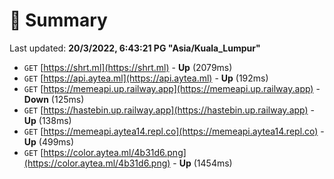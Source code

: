# 📖 Summary
Last updated: **20/3/2022, 6:43:21 PG "Asia/Kuala_Lumpur"**

- `GET` [https://shrt.ml](https://shrt.ml) - **Up** (2079ms)
- `GET` [https://api.aytea.ml](https://api.aytea.ml) - **Up** (192ms)
- `GET` [https://memeapi.up.railway.app](https://memeapi.up.railway.app) - **Down** (125ms)
- `GET` [https://hastebin.up.railway.app](https://hastebin.up.railway.app) - **Up** (138ms)
- `GET` [https://memeapi.aytea14.repl.co](https://memeapi.aytea14.repl.co) - **Up** (499ms)
- `GET` [https://color.aytea.ml/4b31d6.png](https://color.aytea.ml/4b31d6.png) - **Up** (1454ms)
